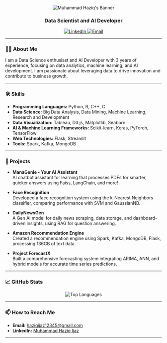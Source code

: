 


<p align="center">
  <img src="https://media.licdn.com/dms/image/D4E16AQGk8MZcsxj04A/profile-displaybackgroundimage-shrink_350_1400/0/1708159636198?e=1729123200&v=beta&t=8Kv1RbFRGAzNEVqnotsv0BlwLL8KVEU-57ZULQDBCII" alt="Muhammad Haziq's Banner"/>
</p>
<h3 align="center">Data Scientist and AI Developer</h3>
<p align="center">
  <a href="https://www.linkedin.com/in/muhammad-haziq-ijaz-b7a6b028a/">
    <img src="https://img.shields.io/badge/LinkedIn-blue?logo=linkedin&logoColor=white" alt="LinkedIn"/>
  </a>
  <a href="mailto:haziqijaz12345@gmail.com">
    <img src="https://img.shields.io/badge/Email-D14836?logo=gmail&logoColor=white" alt="Email"/>
  </a>
</p>

---

### 👨‍💻 About Me

I am a Data Science enthusiast and AI Developer with 3 years of experience, focusing on data analytics, machine learning, and AI development. I am passionate about leveraging data to drive innovation and contribute to business growth.

---

### 🛠️ Skills

- **Programming Languages:** Python, R, C++, C
- **Data Science:** Big Data Analysis, Data Mining, Machine Learning, Research and Development
- **Data Visualization:** Tableau, D3.js, Matplotlib, Seaborn
- **AI & Machine Learning Frameworks:** Scikit-learn, Keras, PyTorch, TensorFlow
- **Web Technologies:** Flask, Streamlit
- **Tools:** Spark, Kafka, MongoDB

---

### 🚀 Projects

- **ManaGenie - Your AI Assistant**  
  AI chatbot assistant for learning that processes PDFs for smarter, quicker answers using Faiss, LangChain, and more!

- **Face Recognition**  
  Developed a face recognition system using the k-Nearest Neighbors classifier, comparing performance with SVM and GaussianNB.

- **DailyNewsGen**  
  A Gen AI model for daily news scraping, data storage, and dashboard-driven insights, using RAG for question answering.

- **Amazon Recommendation Engine**  
  Created a recommendation engine using Spark, Kafka, MongoDB, Flask, processing 136GB of text data.

- **Project ForecastX**  
  Built a comprehensive forecasting system integrating ARIMA, ANN, and hybrid models for accurate time series predictions.

---

### 📈 GitHub Stats

<p align="center">
  <img src="https://github-readme-stats.vercel.app/api/top-langs?username=MuhammadHaziq1337&layout=compact&theme=radical" alt="Top Languages"/>
</p>

---

### 📫 How to Reach Me

- **Email:** [haziqijaz12345@gmail.com](mailto:haziqijaz12345@gmail.com)
- **LinkedIn:** [Muhammad Haziq Ijaz](https://www.linkedin.com/in/muhammad-haziq-ijaz-b7a6b028a/)

---

<p align="center">
  <img src="https://komarev.com/ghpvc/?username=MuhammadHaziq1337&style=flat-square&color=blue" alt=""/>
</p>

